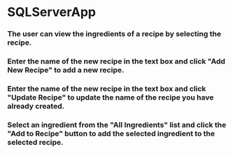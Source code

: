 # SQLServerApp

### The user can view the ingredients of a recipe by selecting the recipe. 
### Enter the name of the new recipe in the text box and click "Add New Recipe" to add a new recipe. 
### Enter the name of the new recipe in the text box and click "Update Recipe" to update the name of the recipe you have already created. 
### Select an ingredient from the "All Ingredients" list and click the "Add to Recipe" button to add the selected ingredient to the selected recipe.
